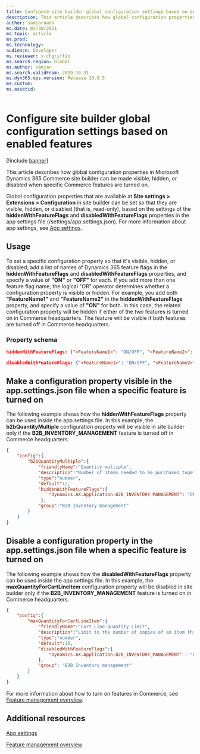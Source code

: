 ```yaml
---
title: Configure site builder global configuration settings based on enabled features
description: This article describes how global configuration properties in Microsoft Dynamics 365 Commerce site builder can be made visible, hidden, or disabled when specific Commerce features are turned on.
author: samjarawan
ms.date: 07/30/2021
ms.topic: article
ms.prod: 
ms.technology: 
audience: Developer
ms.reviewer: v-chgriffin
ms.search.region: Global
ms.author: samjar
ms.search.validFrom: 2019-10-31
ms.dyn365.ops.version: Release 10.0.5
ms.custom: 
ms.assetid: 
---
```


# Configure site builder global configuration settings based on enabled features

[!include [banner](../includes/banner.md)]

This article describes how global configuration properties in Microsoft Dynamics 365 Commerce site builder can be made visible, hidden, or disabled when specific Commerce features are turned on.

Global configuration properties that are available at **Site settings \> Extensions \> Configuration** in site builder can be set so that they are visible, hidden, or disabled (that is, read-only), based on the settings of the **hiddenWithFeatureFlags** and **disabledWithFeatureFlags** properties in the app settings file (/settings/app.settings.json). For more information about app settings, see [App settings](app-settings.md).

## Usage

To set a specific configuration property so that it's visible, hidden, or disabled, add a list of names of Dynamics 365 feature flags in the **hiddenWithFeatureFlags** and **disabledWithFeatureFlags** properties, and specify a value of **"ON"** or **"OFF"** for each. If you add more than one feature flag name, the logical "OR" operator determines whether a configuration property is visible or hidden. For example, you add both **"FeatureName1"** and **"FeatureName2"** in the **hiddenWithFeatureFlags** property, and specify a value of **"ON"** for both. In this case, the related configuration property will be hidden if either of the two features is turned on in Commerce headquarters. The feature will be visible if both features are turned off in Commerce headquarters.

### Property schema

```json
hiddenWithFeatureFlags: {"<FeatureName1>": "ON/OFF", "<FeatureName2>": "ON/OFF"}
```

```json
disabledWithFeatureFlags: {"<FeatureName1>": "ON/OFF", "<FeatureName2>": "ON/OFF"}
```

## Make a configuration property visible in the app.settings.json file when a specific feature is turned on

The following example shows how the **hiddenWithFeatureFlags** property can be used inside the app settings file. In this example, the **b2bQuantityMultiple** configuration property will be visible in site builder only if the **B2B\_INVENTORY\_MANAGEMENT** feature is turned off in Commerce headquarters.

```json
{ 
    "config":{ 
        "b2bQuantityMultiple":{
            "friendlyName":"Quantity multiple",
            "description":"Number of items needed to be purchased together",
            "type":"number",
            "default":2,
            "hiddenWithFeatureFlags":{
                "Dynamics.AX.Application.B2B_INVENTORY_MANAGEMENT": "ON"
             },
            "group":"B2B Inventory management"
        }
    }
}
```

## Disable a configuration property in the app.settings.json file when a specific feature is turned on

The following example shows how the **disabledWithFeatureFlags** property can be used inside the app settings file. In this example, the **maxQuantityForCartLineItem** configuration property will be disabled in site builder only if the **B2B\_INVENTORY\_MANAGEMENT** feature is turned on in Commerce headquarters.

```json
{
    "config":{
        "maxQuantityForCartLineItem":{
            "friendlyName":"Cart Line Quantity Limit",
            "description":"Limit to the number of copies of an item that can be added to a cart line",
            "type":"number",
            "default":10,
            "disabledWithFeatureFlags":{
                "Dynamics.AX.Application.B2B_INVENTORY_MANAGEMENT" : "ON"
            },
            "group": "B2B Inventory management"
        }
    }
}
```

For more information about how to turn on features in Commerce, see [Feature management overview](/dynamics365/fin-ops-core/fin-ops/get-started/feature-management/feature-management-overview).

## Additional resources

[App settings](app-settings.md)

[Feature management overview](/dynamics365/fin-ops-core/fin-ops/get-started/feature-management/feature-management-overview)
